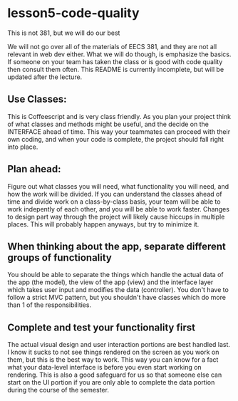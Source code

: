 # lesson5-code-quality
This is not 381, but we will do our best

We will not go over all of the materials of EECS 381, and they are not all relevant in web dev either. What we will do though, is emphasize the basics. If someone on your team has taken the class or is good with code quality then consult them often. This README is currently incomplete, but will be updated after the lecture.

## Use Classes:
This is Coffeescript and is very class friendly. As you plan your project think of what classes and methods might be useful, and the decide on the INTERFACE ahead of time. This way your teammates can proceed with their own coding, and when your code is complete, the project should fall right into place.

## Plan ahead:
Figure out what classes you will need, what functionality you will need, and how the work will be divided. If you can understand the classes ahead of time and divide work on a class-by-class basis, your team will be able to work indepently of each other, and you will be able to work faster. Changes to design part way through the project will likely cause hiccups in multiple places. This will probably happen anyways, but try to minimize it.

## When thinking about the app, separate different groups of functionality
You should be able to separate the things which handle the actual data of the app (the model), the view of the app (view) and the interface layer which takes user input and modifies the data (controller). You don't have to follow a strict MVC pattern, but you shouldn't have classes which do more than 1 of the responsibilities.

## Complete and test your functionality first
The actual visual design and user interaction portions are best handled last. I know it sucks to not see things rendered on the screen as you work on them, but this is the best way to work. This way you can know for a fact what your data-level interface is before you even start working on rendering. This is also a good safeguard for us so that someone else can start on the UI portion if you are only able to complete the data portion during the course of the semester.
